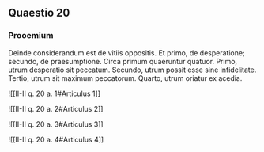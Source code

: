 ## Quaestio 20

### Prooemium

Deinde considerandum est de vitiis oppositis. Et primo, de desperatione; secundo, de praesumptione. Circa primum quaeruntur quatuor. Primo, utrum desperatio sit peccatum. Secundo, utrum possit esse sine infidelitate. Tertio, utrum sit maximum peccatorum. Quarto, utrum oriatur ex acedia.

![[II-II q. 20 a. 1#Articulus 1]]

![[II-II q. 20 a. 2#Articulus 2]]

![[II-II q. 20 a. 3#Articulus 3]]

![[II-II q. 20 a. 4#Articulus 4]]

